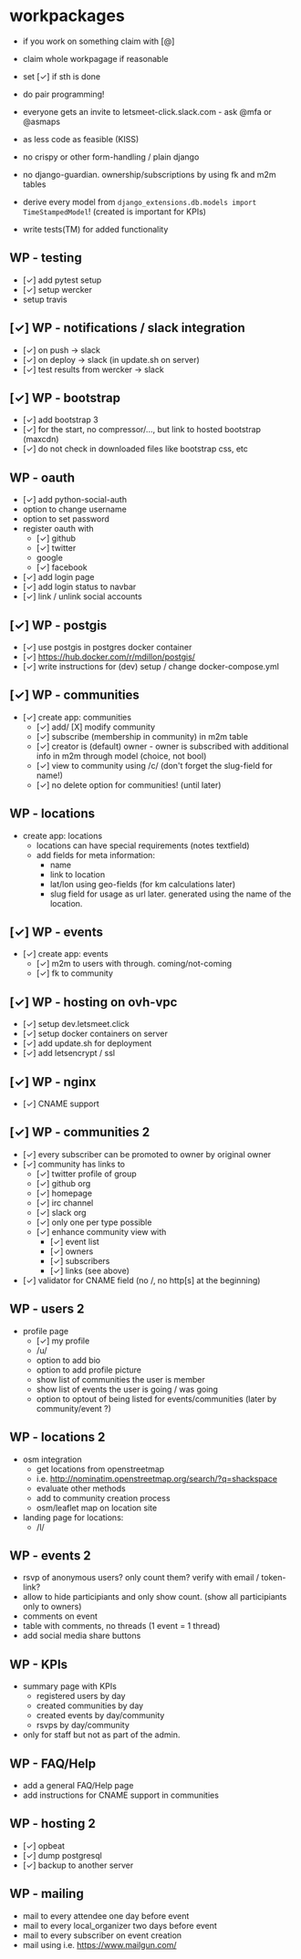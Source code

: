 # workpackages

- if you work on something claim with [@<handle>]
- claim whole workpagage if reasonable
- set [✓] if sth is done
- do pair programming!
- everyone gets an invite to letsmeet-click.slack.com - ask @mfa or @asmaps

- as less code as feasible (KISS)
- no crispy or other form-handling / plain django
- no django-guardian. ownership/subscriptions by using fk and m2m tables
- derive every model from `django_extensions.db.models import TimeStampedModel`! (created is important for KPIs)
- write tests(TM) for added functionality

## WP - testing

- [✓] add pytest setup
- [✓] setup wercker
- setup travis

## [✓] WP - notifications / slack integration

- [✓] on push -> slack
- [✓] on deploy -> slack (in update.sh on server)
- [✓] test results from wercker -> slack

## [✓] WP - bootstrap

- [✓] add bootstrap 3
- [✓] for the start, no compressor/..., but link to hosted bootstrap (maxcdn)
- [✓] do not check in downloaded files like bootstrap css, etc

## WP - oauth

- [✓] add python-social-auth
- option to change username
- option to set password
- register oauth with
  - [✓] github
  - [✓] twitter
  - google
  - [✓] facebook
- [✓] add login page
- [✓] add login status to navbar
- [✓] link / unlink social accounts

## [✓] WP - postgis

- [✓] use postgis in postgres docker container
- [✓] https://hub.docker.com/r/mdillon/postgis/
- [✓] write instructions for (dev) setup / change docker-compose.yml

## [✓] WP - communities

- [✓] create app: communities
  - [✓] add/ [X] modify community
  - [✓] subscribe (membership in community) in m2m table
  - [✓] creator is (default) owner - owner is subscribed with additional info in m2m through model (choice, not bool)
  - [✓] view to community using /c/<slug> (don't forget the slug-field for name!)
  - [✓] no delete option for communities! (until later)

## WP - locations

- create app: locations
  - locations can have special requirements (notes textfield)
  - add fields for meta information:
    - name
    - link to location
    - lat/lon using geo-fields (for km calculations later)
    - slug field for usage as url later. generated using the name of the location.

## [✓] WP - events

- [✓] create app: events
  - [✓] m2m to users with through. coming/not-coming
  - [✓] fk to community

## [✓] WP - hosting on ovh-vpc

- [✓] setup dev.letsmeet.click
- [✓] setup docker containers on server
- [✓] add update.sh for deployment
- [✓] add letsencrypt / ssl

## [✓] WP - nginx

- [✓] CNAME support

## [✓] WP - communities 2

- [✓] every subscriber can be promoted to owner by original owner
- [✓] community has links to
  - [✓] twitter profile of group
  - [✓] github org
  - [✓] homepage
  - [✓] irc channel
  - [✓] slack org
  - [✓] only one per type possible
  - [✓] enhance community view with
    - [✓] event list
    - [✓] owners
    - [✓] subscribers
    - [✓] links (see above)
- [✓] validator for CNAME field (no /, no http[s] at the beginning)

## WP - users 2

- profile page
  - [✓] my profile
  - /u/<username>
  - option to add bio
  - option to add profile picture
  - show list of communities the user is member
  - show list of events the user is going / was going
  - option to optout of being listed for events/communities (later by community/event ?)

## WP - locations 2

- osm integration
  - get locations from openstreetmap
  - i.e. http://nominatim.openstreetmap.org/search/?q=shackspace
  - evaluate other methods
  - add to community creation process
  - osm/leaflet map on location site
- landing page for locations:
  - /l/<slug>

## WP - events 2

- rsvp of anonymous users? only count them? verify with email / token-link?
- allow to hide participiants and only show count. (show all participiants only to owners)
- comments on event
- table with comments, no threads (1 event = 1 thread)
- add social media share buttons

## WP - KPIs

- summary page with KPIs
  - registered users by day
  - created communities by day
  - created events by day/community
  - rsvps by day/community
- only for staff but not as part of the admin.

## WP - FAQ/Help

- add a general FAQ/Help page
- add instructions for CNAME support in communities

## WP - hosting 2

- [✓] opbeat
- [✓] dump postgresql
- [✓] backup to another server

## WP - mailing

- mail to every attendee one day before event
- mail to every local_organizer two days before event
- mail to every subscriber on event creation
- mail using i.e. https://www.mailgun.com/
